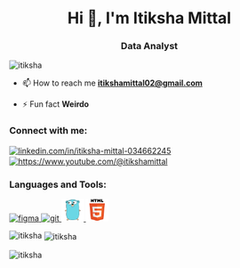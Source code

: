 <h1 align="center">Hi 👋, I'm Itiksha Mittal</h1>
<h3 align="center">Data Analyst</h3>

<p align="left"> <img src="https://komarev.com/ghpvc/?username=itiksha&label=Profile%20views&color=0e75b6&style=flat" alt="itiksha" /> </p>

- 📫 How to reach me **itikshamittal02@gmail.com**

- ⚡ Fun fact **Weirdo**

<h3 align="left">Connect with me:</h3>
<p align="left">
<a href="https://linkedin.com/in/linkedin.com/in/itiksha-mittal-034662245" target="blank"><img align="center" src="https://raw.githubusercontent.com/rahuldkjain/github-profile-readme-generator/master/src/images/icons/Social/linked-in-alt.svg" alt="linkedin.com/in/itiksha-mittal-034662245" height="30" width="40" /></a>
<a href="https://www.youtube.com/@itikshamittal" target="blank"><img align="center" src="https://www.google.com/url?sa=i&url=https%3A%2F%2Fgiphy.com%2Fexplore%2Fgirl-programmer&psig=AOvVaw1sF6xlCAZ0X0Z43VCIwIYx&ust=1724216486652000&source=images&cd=vfe&opi=89978449&ved=0CBMQjRxqFwoTCLiwuJLlgogDFQAAAAAdAAAAABAJ" alt="https://www.youtube.com/@itikshamittal" height="30" width="40" /></a>
</p>

<h3 align="left">Languages and Tools:</h3>
<p align="left"> <a href="https://www.figma.com/" target="_blank" rel="noreferrer"> <img src="https://www.vectorlogo.zone/logos/figma/figma-icon.svg" alt="figma" width="40" height="40"/> </a> <a href="https://git-scm.com/" target="_blank" rel="noreferrer"> <img src="https://www.vectorlogo.zone/logos/git-scm/git-scm-icon.svg" alt="git" width="40" height="40"/> </a> <a href="https://golang.org" target="_blank" rel="noreferrer"> <img src="https://raw.githubusercontent.com/devicons/devicon/master/icons/go/go-original.svg" alt="go" width="40" height="40"/> </a> <a href="https://www.w3.org/html/" target="_blank" rel="noreferrer"> <img src="https://raw.githubusercontent.com/devicons/devicon/master/icons/html5/html5-original-wordmark.svg" alt="html5" width="40" height="40"/> </a> </p>

<p><img align="left" src="https://github-readme-stats.vercel.app/api/top-langs?username=itiksha&show_icons=true&locale=en&layout=compact" alt="itiksha" /></p>

<p>&nbsp;<img align="center" src="https://github-readme-stats.vercel.app/api?username=itiksha&show_icons=true&locale=en" alt="itiksha" /></p>

<p><img align="center" src="https://github-readme-streak-stats.herokuapp.com/?user=itiksha&" alt="itiksha" /></p>
